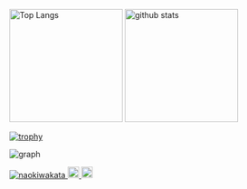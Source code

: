<p align="left">
  <img alt="Top Langs" height="200px" src="https://github-readme-stats.vercel.app/api/top-langs/?username=naokiwakata&size_weight=0.5&count_weight=0.5&theme=gruvbox" />
  <img alt="github stats" height="200px" src="https://github-readme-stats.vercel.app/api?username=naokiwakata&show_icons=true&hide=contribs&theme=gruvbox&count_private=true" />
</p>

[![trophy](https://github-profile-trophy.vercel.app/?username=naokiwakata&theme=dark_lover)](https://github.com/naokiwakata/github-profile-trophy)

![graph](http://github-profile-summary-cards.vercel.app/api/cards/profile-details?username=naokiwakata&theme=gruvbox)


<p align="left">
  <a href="https://github.com/naokiwakata/naokiwakata/">
    <img src="https://komarev.com/ghpvc/?username=naokiwakata" alt="naokiwakata" />
  </a>
  <a href="http://twitter.com/wakanao_banana">
    <img height="20" src="https://img.shields.io/twitter/follow/naokiwakata?label=Twitter&logo=twitter&style=flat" />
  </a>
  <a href="https://github.com/naokiwakata">
    <img height="20" src="https://img.shields.io/github/followers/naokiwakata?label=follow&logo=github&style=flat" />
  </a>
  </a>
</p>
